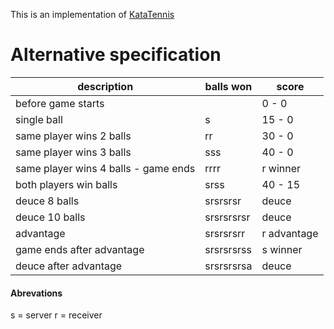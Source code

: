 This is an implementation of [KataTennis](codingdojo.org/cgi-bin/wiki.pl?KataTennis)



Alternative specification
=========================

| description                             | balls won	| score         |
| --------------------------------------- | ----------- | --------------|
| before game starts                      | 			| 0  - 0        |
| single ball                             | s			| 15 - 0        |
| same player wins 2 balls                | rr			| 30 - 0        |
| same player wins 3 balls                | sss			| 40 - 0        |
| same player wins 4 balls - game ends    | rrrr		| r winner      |
| both players win balls                  | srss		| 40 - 15       |
| deuce 8 balls                           | srsrsrsr	| deuce         |
| deuce 10 balls                          | srsrsrsrsr	| deuce         |
| advantage                               | srsrsrsrr	| r advantage   |
| game ends after advantage               | srsrsrsrss	| s winner      |
| deuce after advantage                   | srsrsrsrsa	| deuce         |


#### Abrevations
s = server
r = receiver
